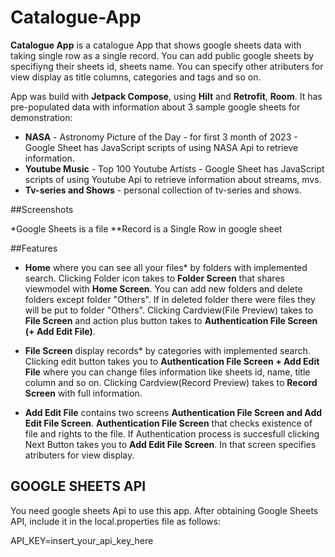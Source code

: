 # Catalogue-App

**Catalogue App** is a catalogue App that shows google sheets data with taking single row as a single record. 
You can add public google sheets by specifiyng their sheets id, sheets name. 
You can specify other atributers for view display as title columns, categories and tags and so on. 

App was build with **Jetpack Compose**, using **Hilt** and **Retrofit**, **Room**. 
It has pre-populated data with information about 3 sample google sheets for demonstration:
- **NASA** - Astronomy Picture of the Day - for first 3 month of 2023 - Google Sheet has JavaScript scripts of using NASA Api to retrieve information.
- **Youtube Music** - Top 100 Youtube Artists - Google Sheet has JavaScript scripts of using Youtube Api to retrieve information about streams, mvs. 
- **Tv-series and Shows** - personal collection of tv-series and shows.

##Screenshots



*Google Sheets is a file 
**Record is a Single Row in google sheet

##Features

- **Home** where you can see all your files* by folders with implemented search. Clicking Folder icon takes to **Folder Screen** that 
shares viewmodel with **Home Screen**. You can add new folders and delete folders except folder "Others". If in deleted folder there were files 
they will be put to folder "Others". 
Clicking Cardview(File Preview) takes to **File Screen** and action plus button takes to **Authentication File Screen (+ Add Edit File)**.

- **File Screen** display records* by categories with implemented search. 
Clicking edit button takes you to **Authentication File Screen + Add Edit File** where you can change files information like sheets id, name, 
title column and so on. Clicking Cardview(Record Preview) takes to **Record Screen** with full information. 

- **Add Edit File** contains two screens **Authentication File Screen and Add Edit File Screen**. **Authentication File Screen** that
checks existence of file and rights to the file. 
If Authentication process is succesfull clicking Next Button takes you to **Add Edit File Screen**. In that screen specifies
atributers for view display. 

## GOOGLE SHEETS API
You need google sheets Api to use this app. After obtaining Google Sheets API, include it in the local.properties file as follows:

API_KEY=insert_your_api_key_here



